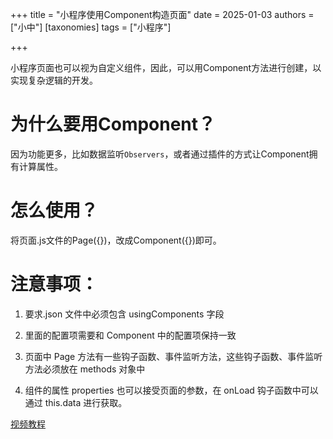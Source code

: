 +++
title = "小程序使用Component构造页面"
date = 2025-01-03
authors = ["小中"]
[taxonomies]
tags = ["小程序"]

+++

小程序页面也可以视为自定义组件，因此，可以用Component方法进行创建，以实现复杂逻辑的开发。

# 为什么要用Component？

因为功能更多，比如数据监听`Observers`，或者通过插件的方式让Component拥有计算属性。

# 怎么使用？

将页面.js文件的Page({})，改成Component({})即可。



# 注意事项：

1. 要求.json 文件中必须包含 usingComponents 字段

2. 里面的配置项需要和 Component 中的配置项保持一致

3. 页面中 Page 方法有一些钩子函数、事件监听方法，这些钩子函数、事件监听方法必须放在 methods 对象中 

4. 组件的属性 properties 也可以接受页面的参数，在 onLoad 钩子函数中可以通过 this.data 进行获取。

[视频教程](https://www.bilibili.com/video/BV1LF4m1E7kB?t=739.1&p=72)

